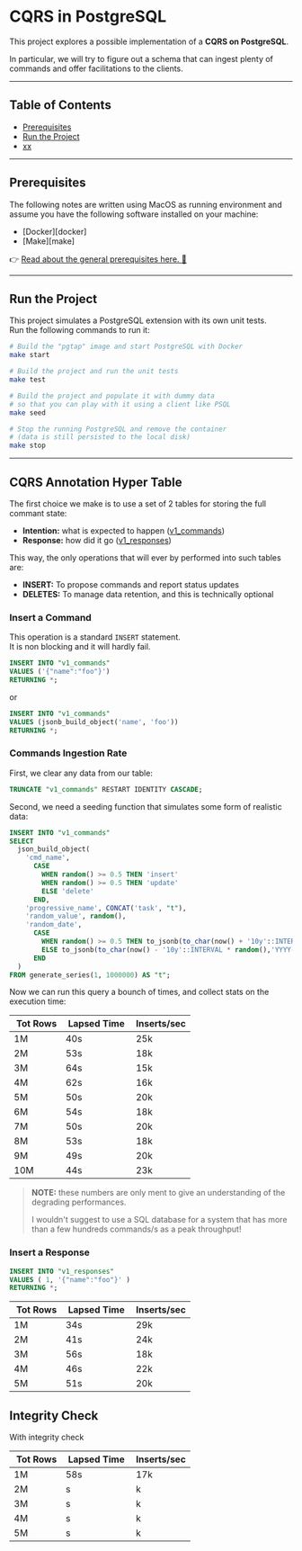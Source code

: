 # CQRS in PostgreSQL

This project explores a possible implementation of a **CQRS on PostgreSQL**.

In particular, we will try to figure out a schema that can ingest plenty of commands and offer facilitations to the clients.

---

## Table of Contents

- [Prerequisites](#prerequisites)
- [Run the Project](#run-the-project)
- [xx](#a-simple-data-schema)

---

## Prerequisites

The following notes are written using MacOS as running environment and assume you have the following software installed on your machine:

- [Docker][docker]
- [Make][make]

👉 [Read about the general prerequisites here. 🔗](../../README.md#prerequisites-for-running-the-examples)

---

## Run the Project

This project simulates a PostgreSQL extension with its own unit tests.  
Run the following commands to run it:

```bash
# Build the "pgtap" image and start PostgreSQL with Docker
make start

# Build the project and run the unit tests
make test

# Build the project and populate it with dummy data
# so that you can play with it using a client like PSQL
make seed

# Stop the running PostgreSQL and remove the container
# (data is still persisted to the local disk)
make stop
```

---

## CQRS Annotation Hyper Table

The first choice we make is to use a set of 2 tables for storing the full commant state:

- **Intention:** what is expected to happen ([v1_commands](./src/schema_v1.sql#4))
- **Response:** how did it go ([v1_responses](./src/schema_v1.sql#10))

This way, the only operations that will ever by performed into such tables are:

- **INSERT:** To propose commands and report status updates
- **DELETES:** To manage data retention, and this is technically optional

### Insert a Command

This operation is a standard `INSERT` statement.  
It is non blocking and it will hardly fail.

```sql
INSERT INTO "v1_commands"
VALUES ('{"name":"foo"}')
RETURNING *;
```

or

```sql
INSERT INTO "v1_commands"
VALUES (jsonb_build_object('name', 'foo'))
RETURNING *;
```

### Commands Ingestion Rate

First, we clear any data from our table:

```sql
TRUNCATE "v1_commands" RESTART IDENTITY CASCADE;
```

Second, we need a seeding function that simulates some form of realistic data:

```sql
INSERT INTO "v1_commands"
SELECT
  json_build_object(
  	'cmd_name',
      CASE
        WHEN random() >= 0.5 THEN 'insert'
        WHEN random() >= 0.5 THEN 'update'
        ELSE 'delete'
      END,
  	'progressive_name', CONCAT('task', "t"),
  	'random_value', random(),
  	'random_date',
      CASE
        WHEN random() >= 0.5 THEN to_jsonb(to_char(now() + '10y'::INTERVAL * random(),'YYYY-MM-DD HH:MM:SS'))
        ELSE to_jsonb(to_char(now() - '10y'::INTERVAL * random(),'YYYY-MM-DD HH:MM:SS'))
      END
  )
FROM generate_series(1, 1000000) AS "t";
```

Now we can run this query a bounch of times, and collect stats on the execution time:

|  Tot Rows |  Lapsed Time |  Inserts/sec |
| --------- | ------------ | ------------ |
| 1M        | 40s          |  25k         |
| 2M        | 53s          |  18k         |
| 3M        | 64s          |  15k         |
| 4M        | 62s          |  16k         |
| 5M        | 50s          |  20k         |
| 6M        | 54s          |  18k         |
| 7M        | 50s          |  20k         |
| 8M        | 53s          |  18k         |
| 9M        | 49s          |  20k         |
| 10M       | 44s          |  23k         |

> **NOTE:** these numbers are only ment to give an understanding of the degrading performances.
>
> I wouldn't suggest to use a SQL database for a system that has more than a few hundreds commands/s as a peak throughput!

### Insert a Response

```sql
INSERT INTO "v1_responses"
VALUES ( 1, '{"name":"foo"}' )
RETURNING *;
```

|  Tot Rows |  Lapsed Time |  Inserts/sec |
| --------- | ------------ | ------------ |
| 1M        | 34s          |  29k         |
| 2M        | 41s          |  24k         |
| 3M        | 56s          |  18k         |
| 4M        | 46s          |  22k         |
| 5M        | 51s          |  20k         |

## Integrity Check

With integrity check

|  Tot Rows |  Lapsed Time |  Inserts/sec |
| --------- | ------------ | ------------ |
| 1M        | 58s          |  17k         |
| 2M        | s            |  k           |
| 3M        | s            |  k           |
| 4M        | s            |  k           |
| 5M        | s            |  k           |
